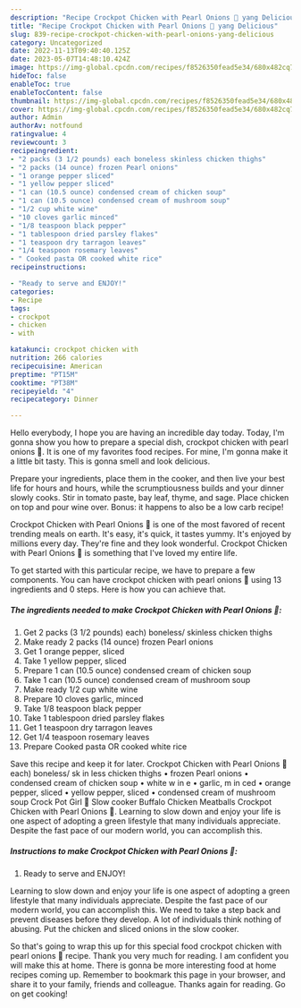 ```yaml
---
description: "Recipe Crockpot Chicken with Pearl Onions 🧅 yang Delicious"
title: "Recipe Crockpot Chicken with Pearl Onions 🧅 yang Delicious"
slug: 839-recipe-crockpot-chicken-with-pearl-onions-yang-delicious
category: Uncategorized
date: 2022-11-13T09:40:40.125Z
date: 2023-05-07T14:48:10.424Z
image: https://img-global.cpcdn.com/recipes/f8526350fead5e34/680x482cq70/crockpot-chicken-with-pearl-onions-recipe-main-photo.jpg
hideToc: false
enableToc: true
enableTocContent: false
thumbnail: https://img-global.cpcdn.com/recipes/f8526350fead5e34/680x482cq70/crockpot-chicken-with-pearl-onions-recipe-main-photo.jpg
cover: https://img-global.cpcdn.com/recipes/f8526350fead5e34/680x482cq70/crockpot-chicken-with-pearl-onions-recipe-main-photo.jpg
author: Admin
authorAv: notfound
ratingvalue: 4
reviewcount: 3
recipeingredient:
- "2 packs (3 1/2 pounds) each boneless skinless chicken thighs"
- "2 packs (14 ounce) frozen Pearl onions"
- "1 orange pepper sliced"
- "1 yellow pepper sliced"
- "1 can (10.5 ounce) condensed cream of chicken soup"
- "1 can (10.5 ounce) condensed cream of mushroom soup"
- "1/2 cup white wine"
- "10 cloves garlic minced"
- "1/8 teaspoon black pepper"
- "1 tablespoon dried parsley flakes"
- "1 teaspoon dry tarragon leaves"
- "1/4 teaspoon rosemary leaves"
- " Cooked pasta OR cooked white rice"
recipeinstructions:

- "Ready to serve and ENJOY!"
categories:
- Recipe
tags:
- crockpot
- chicken
- with

katakunci: crockpot chicken with 
nutrition: 266 calories
recipecuisine: American
preptime: "PT15M"
cooktime: "PT38M"
recipeyield: "4"
recipecategory: Dinner

---
```



Hello everybody, I hope you are having an incredible day today. Today, I'm gonna show you how to prepare a special dish, crockpot chicken with pearl onions 🧅. It is one of my favorites food recipes. For mine, I'm gonna make it a little bit tasty. This is gonna smell and look delicious.

Prepare your ingredients, place them in the cooker, and then live your best life for hours and hours, while the scrumptiousness builds and your dinner slowly cooks. Stir in tomato paste, bay leaf, thyme, and sage. Place chicken on top and pour wine over. Bonus: it happens to also be a low carb recipe!

Crockpot Chicken with Pearl Onions 🧅 is one of the most favored of recent trending meals on earth. It's easy, it's quick, it tastes yummy. It's enjoyed by millions every day. They're fine and they look wonderful. Crockpot Chicken with Pearl Onions 🧅 is something that I've loved my entire life.


To get started with this particular recipe, we have to prepare a few components. You can have crockpot chicken with pearl onions 🧅 using 13 ingredients and 0 steps. Here is how you can achieve that.

<!--inarticleads1-->

##### The ingredients needed to make Crockpot Chicken with Pearl Onions 🧅:

1. Get 2 packs (3 1/2 pounds) each) boneless/ skinless chicken thighs
1. Make ready 2 packs (14 ounce) frozen Pearl onions
1. Get 1 orange pepper, sliced
1. Take 1 yellow pepper, sliced
1. Prepare 1 can (10.5 ounce) condensed cream of chicken soup
1. Take 1 can (10.5 ounce) condensed cream of mushroom soup
1. Make ready 1/2 cup white wine
1. Prepare 10 cloves garlic, minced
1. Take 1/8 teaspoon black pepper
1. Take 1 tablespoon dried parsley flakes
1. Get 1 teaspoon dry tarragon leaves
1. Get 1/4 teaspoon rosemary leaves
1. Prepare  Cooked pasta OR cooked white rice


Save this recipe and keep it for later. Crockpot Chicken with Pearl Onions 🧅 each) boneless/ sk in less chicken thighs • frozen Pearl onions • condensed cream of chicken soup • white w in e • garlic, m in ced • orange pepper, sliced • yellow pepper, sliced • condensed cream of mushroom soup Crock Pot Girl 🤡 Slow cooker Buffalo Chicken Meatballs Crockpot Chicken with Pearl Onions 🧅. Learning to slow down and enjoy your life is one aspect of adopting a green lifestyle that many individuals appreciate. Despite the fast pace of our modern world, you can accomplish this. 

<!--inarticleads2-->

##### Instructions to make Crockpot Chicken with Pearl Onions 🧅:


1. Ready to serve and ENJOY!

Learning to slow down and enjoy your life is one aspect of adopting a green lifestyle that many individuals appreciate. Despite the fast pace of our modern world, you can accomplish this. We need to take a step back and prevent diseases before they develop. A lot of individuals think nothing of abusing. Put the chicken and sliced onions in the slow cooker. 

So that's going to wrap this up for this special food crockpot chicken with pearl onions 🧅 recipe. Thank you very much for reading. I am confident you will make this at home. There is gonna be more interesting food at home recipes coming up. Remember to bookmark this page in your browser, and share it to your family, friends and colleague. Thanks again for reading. Go on get cooking!

